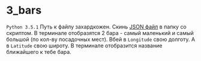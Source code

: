 # 3_bars
`Python 3.5.1`
Путь к файлу захардкожен.
Скинь [JSON файл](http://op.mos.ru/EHDWSREST/catalog/export/get?id=84505) в папку со скриптом. 
В терминале отобразятся 2 бара - самый маленький и самый большой (по кол-ву посадочных мест). 
Вбей в `Longitude` свою долготу. 
А в `Latitude` свою широту. 
В терминале отобразится название ближайшего к тебе бара.
